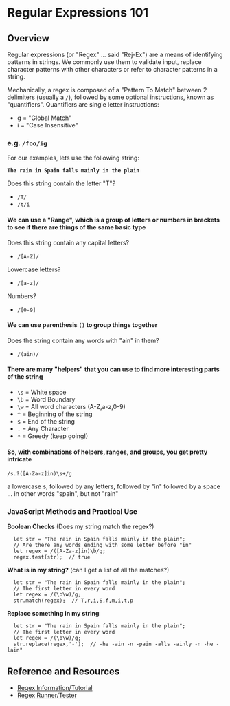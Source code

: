 # Regular Expressions 101

## Overview

Regular expressions (or "Regex" ... said "Rej-Ex") are a means of identifying patterns in strings. We commonly use them to validate input, replace character patterns with other characters or refer to character patterns in a string.

Mechanically, a regex is composed of a "Pattern To Match" between 2 delimiters (usually a `/`), followed by some optional instructions, known as "quantifiers".  Quantifiers are single letter instructions:

- g = "Global Match"
- i = "Case Insensitive"

### e.g. `/foo/ig`

For our examples, lets use the following string:

**`The rain in Spain falls mainly in the plain`**

Does this string contain the letter "T"?
- `/T/`
- `/t/i`

#### We can use a "Range", which is a group of letters or numbers in brackets to see if there are things of the same basic type

Does this string contain any capital letters?
- `/[A-Z]/` 

Lowercase letters?
- `/[a-z]/` 

Numbers?
- `/[0-9]`

#### We can use parenthesis `()` to group things together
Does the string contain any words with "ain" in them?
- `/(ain)/`

#### There are many "helpers" that you can use to find more interesting parts of the string

- `\s` = White space
- `\b` = Word Boundary
- `\w` = All word characters (A-Z,a-z,0-9)
- `^` = Beginning of the string
- `$` = End of the string
- `.` = Any Character
- `*` = Greedy (keep going!)

#### So, with combinations of helpers, ranges, and groups, you get pretty intricate
`/s.?([A-Za-z]in)\s+/g`

a lowercase s, followed by any letters, followed by "in" followed by a space ... in other words "spain", but not "rain"


### JavaScript Methods and Practical Use
**Boolean Checks** (Does my string match the regex?)
```
  let str = "The rain in Spain falls mainly in the plain";
  // Are there any words ending with some letter before "in"
  let regex = /([A-Za-z]in)\b/g;
  regex.test(str);  // true
```

**What is in my string?** (can I get a list of all the matches?)
```
  let str = "The rain in Spain falls mainly in the plain";
  // The first letter in every word
  let regex = /(\b\w)/g;
  str.match(regex);  // T,r,i,S,f,m,i,t,p
```

**Replace something in my string**
```
  let str = "The rain in Spain falls mainly in the plain";
  // The first letter in every word
  let regex = /(\b\w)/g;
  str.replace(regex,'-');  // -he -ain -n -pain -alls -ainly -n -he -lain"
```

## Reference and Resources
* [Regex Information/Tutorial](https://www.regular-expressions.info/)
* [Regex Runner/Tester](https://regex101.com/)
